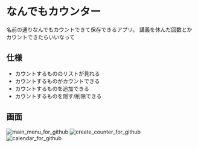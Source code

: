 # なんでもカウンター
名前の通りなんでもカウントできて保存できるアプリ。
 講義を休んだ回数とかカウントできたらいいなって
 
 ## 仕様
 - カウントするもののリストが見れる
 - カウントするものがカウントできる
 - カウントするものを追加できる
 - カウントするものを隠す/削除できる
 
 ## 画面
 ![main_menu_for_github](https://user-images.githubusercontent.com/30540303/58764604-1f6eda00-85a4-11e9-8709-dd6b504746e7.png)
 ![create_counter_for_github](https://user-images.githubusercontent.com/30540303/58764610-3ad9e500-85a4-11e9-9738-ebf083270adb.png)
![calendar_for_github](https://user-images.githubusercontent.com/30540303/58764618-580eb380-85a4-11e9-8d57-54d317ffe233.png)
